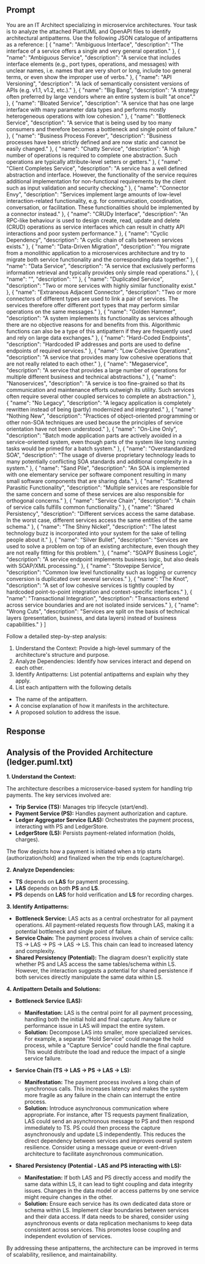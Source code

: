 ## Prompt
You are an IT Architect specializing in microservice architectures. Your task is to analyze the attached PlantUML and OpenAPI files to identify architectural antipatterns. 
Use the following JSON catalogue of antipatterns as a reference:
[
    {
        "name": "Ambiguous Interface",
        "description": "The interface of a service offers a single and very general operation."
    },
    {
        "name": "Ambiguous Service",
        "description": "A service that includes interface elements (e.g., port types, operations, and messages) with unclear names, i.e. names that are very short or long, include too general terms, or even show the improper use of verbs."
    },
    {
        "name": "API Versioning",
        "description": "A lack of semantically consistent versions of APIs (e.g. v1.1, v1.2, etc.)."
    },
    {
        "name": "Big Bang",
        "description": "A strategy often preferred by large vendors where an entire system is built \"at once\"."
    },
    {
        "name": "Bloated Service",
        "description": "A service that has one large interface with many parameter data types and performs mostly heterogeneous operations with low cohesion."
    },
    {
        "name": "Bottleneck Service",
        "description": "A service that is being used by too many consumers and therefore becomes a bottleneck and single point of failure."
    },
    {
        "name": "Business Process Forever",
        "description": "Business processes have been strictly defined and are now static and cannot be easily changed."
    },
    {
        "name": "Chatty Service",
        "description": "A high number of operations is required to complete one abstraction. Such operations are typically attribute-level setters or getters."
    },
    {
        "name": "Client Completes Service",
        "description": "A service has a well defined abstraction and interface. However, the functionality of the service requires additional implementation for non-functional requirements by the client such as input validation and security checking."
    },
    {
        "name": "Connector Envy",
        "description": "Services implement large amounts of low-level interaction-related functionality, e.g. for communication, coordination, conversation, or facilitation. These functionalities should be implemented by a connector instead."
    },
    {
        "name": "CRUDy Interface",
        "description": "An RPC-like behaviour is used to design create, read, update and delete (CRUD) operations as service interfaces which can result in chatty API interactions and poor system performance."
    },
    {
        "name": "Cyclic Dependency",
        "description": "A cyclic chain of calls between services exists."
    },
    {
        "name": "Data-Driven Migration",
        "description": "You migrate from a monolithic application to a microservices architecture and try to migrate both service functionality and the corresponding data together."
    },
    {
        "name": "Data Service",
        "description": "A service that exclusively performs information retrieval and typically provides only simple read operations."
    },
    {
        "name": "",
        "description": ""
    },
    {
        "name": "Duplicated Service",
        "description": "Two or more services with highly similar functionality exist."
    },
    {
        "name": "Extraneous Adjacent Connector",
        "description": "Two or more connectors of different types are used to link a pair of services. The services therefore offer different port types that may perform similar operations on the same messages."
    },
    {
        "name": "Golden Hammer",
        "description": "A system implements its functionality as services although there are no objective reasons for and benefits from this. Algorithmic functions can also be a type of this antipattern if they are frequently used and rely on large data exchanges."
    },
    {
        "name": "Hard-Coded Endpoints",
        "description": "Hardcoded IP addresses and ports are used to define endpoints of required services."
    },
    {
        "name": "Low Cohesive Operations",
        "description": "A service that provides many low cohesive operations that are not really related to each other."
    },
    {
        "name": "Megaservice",
        "description": "A service that provides a large number of operations for multiple different business and technical abstractions."
    },
    {
        "name": "Nanoservices",
        "description": "A service is too fine-grained so that its communication and maintenance efforts outweigh its utility. Such services often require several other coupled services to complete an abstraction."
    },
    {
        "name": "No Legacy",
        "description": "A legacy application is completely rewritten instead of being (partly) modernized and integrated."
    },
    {
        "name": "Nothing New",
        "description": "Practices of object-oriented programming or other non-SOA techniques are used because the principles of service orientation have not been understood."
    },
    {
        "name": "On-Line Only",
        "description": "Batch mode application parts are actively avoided in a service-oriented system, even though parts of the system like long running tasks would be primed for a batch system."
    },
    {
        "name": "Overstandardized SOA",
        "description": "The usage of diverse proprietary technology leads to many potentially conflicting SOA standards and additional complexity in a system."
    },
    {
        "name": "Sand Pile",
        "description": "An SOA is implemented with one elementary service per software component resulting in many small software components that are sharing data."
    },
    {
        "name": "Scattered Parasitic Functionality",
        "description": "Multiple services are responsible for the same concern and some of these services are also responsible for orthogonal concerns."
    },
    {
        "name": "Service Chain",
        "description": "A chain of service calls fulfills common functionality."
    },
    {
        "name": "Shared Persistency",
        "description": "Different services access the same database. In the worst case, different services access the same entities of the same schema."
    },
    {
        "name": "The Shiny Nickel",
        "description": "The latest technology buzz is incorporated into your system for the sake of telling people about it."
    },
    {
        "name": "Silver Bullet",
        "description": "Services are used to solve a problem on top of an existing architecture, even though they are not really fitting for this problem."
    },
    {
        "name": "SOAPY Business Logic",
        "description": "A service endpoint implements business logic, but also deals with SOAP/XML processing."
    },
    {
        "name": "Stovepipe Service",
        "description": "Common low level functionality such as logging or currency conversion is duplicated over several services."
    },
    {
        "name": "The Knot",
        "description": "A set of low cohesive services is tightly coupled by hardcoded point-to-point integration and context-specific interfaces."
    },
    {
        "name": "Transactional Integration",
        "description": "Transactions extend across service boundaries and are not isolated inside services."
    },
    {
        "name": "Wrong Cuts",
        "description": "Services are split on the basis of technical layers (presentation, business, and data layers) instead of business capabilities."
    }
]

Follow a detailed step-by-step analysis:

1. Understand the Context: Provide a high-level summary of the architecture's structure and purpose.
2. Analyze Dependencies: Identify how services interact and depend on each other.
3. Identify Antipatterns: List potential antipatterns and explain why they apply.
4. List each antipattern with the following details
 * The name of the antipattern.
 * A concise explanation of how it manifests in the architecture.
 * A proposed solution to address the issue.
 
## Response
## Analysis of the Provided Architecture (ledger.puml.txt)

**1. Understand the Context:**

The architecture describes a microservice-based system for handling trip payments.  The key services involved are:

* **Trip Service (TS):** Manages trip lifecycle (start/end).
* **Payment Service (PS):** Handles payment authorization and capture.
* **Ledger Aggregator Service (LAS):** Orchestrates the payment process, interacting with PS and LedgerStore.
* **LedgerStore (LS):** Persists payment-related information (holds, charges).

The flow depicts how a payment is initiated when a trip starts (authorization/hold) and finalized when the trip ends (capture/charge).


**2. Analyze Dependencies:**

* **TS** depends on **LAS** for payment processing.
* **LAS** depends on both **PS** and **LS**.
* **PS** depends on **LAS** for hold verification and **LS** for recording charges.

**3. Identify Antipatterns:**

* **Bottleneck Service:**  LAS acts as a central orchestrator for all payment operations.  All payment-related requests flow through LAS, making it a potential bottleneck and single point of failure.
* **Service Chain:**  The payment process involves a chain of service calls: TS -> LAS -> PS -> LAS -> LS. This chain can lead to increased latency and complexity.
* **Shared Persistency (Potential):** The diagram doesn't explicitly state whether PS and LAS access the same tables/schema within LS. However, the interaction suggests a potential for shared persistence if both services directly manipulate the same data within LS.


**4. Antipattern Details and Solutions:**

* **Bottleneck Service (LAS):**
    * **Manifestation:** LAS is the central point for all payment processing, handling both the initial hold and final capture.  Any failure or performance issue in LAS will impact the entire system.
    * **Solution:** Decompose LAS into smaller, more specialized services. For example, a separate "Hold Service" could manage the hold process, while a "Capture Service" could handle the final capture. This would distribute the load and reduce the impact of a single service failure.


* **Service Chain (TS -> LAS -> PS -> LAS -> LS):**
    * **Manifestation:** The payment process involves a long chain of synchronous calls. This increases latency and makes the system more fragile as any failure in the chain can interrupt the entire process.
    * **Solution:**  Introduce asynchronous communication where appropriate.  For instance, after TS requests payment finalization, LAS could send an asynchronous message to PS and then respond immediately to TS.  PS could then process the capture asynchronously and update LS independently. This reduces the direct dependency between services and improves overall system resilience. Consider using a message queue or event-driven architecture to facilitate asynchronous communication.


* **Shared Persistency (Potential - LAS and PS interacting with LS):**
    * **Manifestation:** If both LAS and PS directly access and modify the same data within LS, it can lead to tight coupling and data integrity issues. Changes in the data model or access patterns by one service might require changes in the other.
    * **Solution:**  Ensure each service has its own dedicated data store or schema within LS. Implement clear boundaries between services and their data access.  If data needs to be shared, consider using asynchronous events or data replication mechanisms to keep data consistent across services. This promotes loose coupling and independent evolution of services.

By addressing these antipatterns, the architecture can be improved in terms of scalability, resilience, and maintainability.

